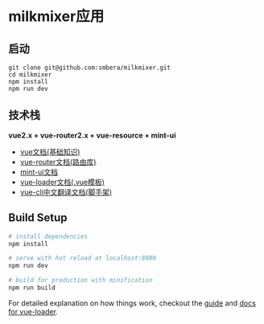 # milkmixer应用

## 启动

```
git clone git@github.com:smbera/milkmixer.git
cd milkmixer
npm install
npm run dev
```

## 技术栈

**vue2.x + vue-router2.x + vue-resource + mint-ui**

- [vue文档(基础知识)](https://cn.vuejs.org/v2/guide/index.html)
- [vue-router文档(路由库)](https://router.vuejs.org/zh-cn/)
- [mint-ui文档](http://mint-ui.github.io/#!/zh-cn)
- [vue-loader文档(.vue模板)](https://lvyongbo.gitbooks.io/vue-loader/content/)
- [vue-cli中文翻译文档(脚手架)](https://loulanyijian.github.io/vue-cli-doc-Chinese/)


## Build Setup

``` bash
# install dependencies
npm install

# serve with hot reload at localhost:8080
npm run dev

# build for production with minification
npm run build

```

For detailed explanation on how things work, checkout the [guide](http://vuejs-templates.github.io/webpack/) and [docs for vue-loader](http://vuejs.github.io/vue-loader).
